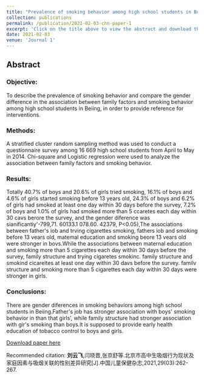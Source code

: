 ```yaml
---
title: "Prevalence of smoking behavior among high school students in Beijing and gender difference in the association between family factors and smoking behavior (in Chinese)"
collection: publications
permalink: /publication/2021-02-03-chn-paper-1
excerpt: 'Click on the title above to view the abstract and download the full article.'
date: 2021-02-03
venue: 'Journal 1'
---
```


## Abstract

### Objective: 
To describe the prevalence of smoking behavior and compare the gender difference in the association between family factors and smoking behavior among high school students in Beiing, in order to provide reference for interventions.

### Methods: 
A stratified cluster random sampling method was used to conduct a questionnaire survey among 16 669 high school students from April to May in 2014. Chi-square and Logistic regression were used to analyze the association between family factors and smoking behavior. 

### Results: 
Totally 40.7% of boys and 20.6% of girls tried smoking, 16.1% of boys and 4.6% of girls started smoking before 13 years old, 24.3% of boys and 6.2% of girls had smoked at least one day within 30 days before the survey, 7.2% of boys and 1.0% of girls had smoked more than 5 ccaretes each day within 30 cavs berore the survey, and the gender diference was sianificantiy'-799,71. 60133.1 078.60. 42379, P<0.05),The associations between father's iob and trving cigarettes smoking, fathers iob and smoking before 13 vears old, matemal education and smoking beore 13 vears old were stronger in bovs.While the associations between maternal education and smoking more than 5 cigarettes each day within 30 days before the survey, family structure and trying cigaretes smokinc. family structure and smokind cicareltes at least one day within 30 davs before the survey. familv structure and smoking more than 5 cigarettes each day within 30 days were stronger in girls. 

### Conclusions: 
There are gender diferences in smoking behaviors among high school students in Beiing.Father's job has stronger association with boys' smoking behavior in than that girls’, while family structure had stronger association with gir's smoking than boys.lt is supposed to provide early health education of tobacco control to boys and girls.

[Download paper here](http://MelatoninMT.github.io/files/北京市高中生吸烟行为现状及...素与吸烟关联的性别差异研究_刘云飞.pdf)

Recommended citation: **刘云飞**,闫晓晋,张京舒等.北京市高中生吸烟行为现状及家庭因素与吸烟关联的性别差异研究[J].中国儿童保健杂志,2021,29(03):262-267.